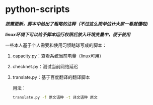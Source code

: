 # python-scripts
***按需更新，脚本中给出了粗略的注释（不过这么简单估计大家一看就懂啦)***

***linux环境下可以给予脚本运行权限后放入环境变量中，便于使用***

一些本人基于个人需要和使用习惯瞎球写成的脚本：

1. capacity.py：查看系统当前电量（linux可用）

2. checknet.py：测试当前网络延迟

3. translate.py：基于百度翻译的翻译脚本

   用法：

   ```bash
   translate.py -f 原文语种 -t 译文语种 原文
   ```



